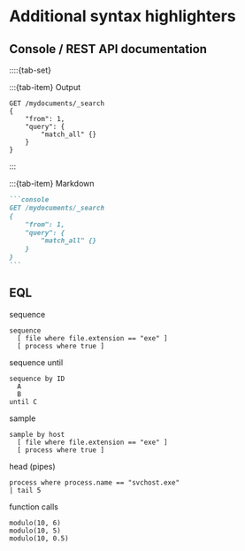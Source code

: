 # Additional syntax highlighters


## Console / REST API documentation

::::{tab-set}

:::{tab-item} Output

```console
GET /mydocuments/_search
{
    "from": 1,
    "query": {
        "match_all" {}
    }
}
```

:::

:::{tab-item} Markdown

````markdown
```console
GET /mydocuments/_search
{
    "from": 1,
    "query": {
        "match_all" {}
    }
}
```
````

## EQL

sequence
```eql
sequence
  [ file where file.extension == "exe" ]
  [ process where true ]
```

sequence until

```eql
sequence by ID
  A
  B
until C
```
sample

```eql
sample by host
  [ file where file.extension == "exe" ]
  [ process where true ]
```
head (pipes)
```eql
process where process.name == "svchost.exe"
| tail 5
```
function calls

```eql
modulo(10, 6)
modulo(10, 5)
modulo(10, 0.5)
```